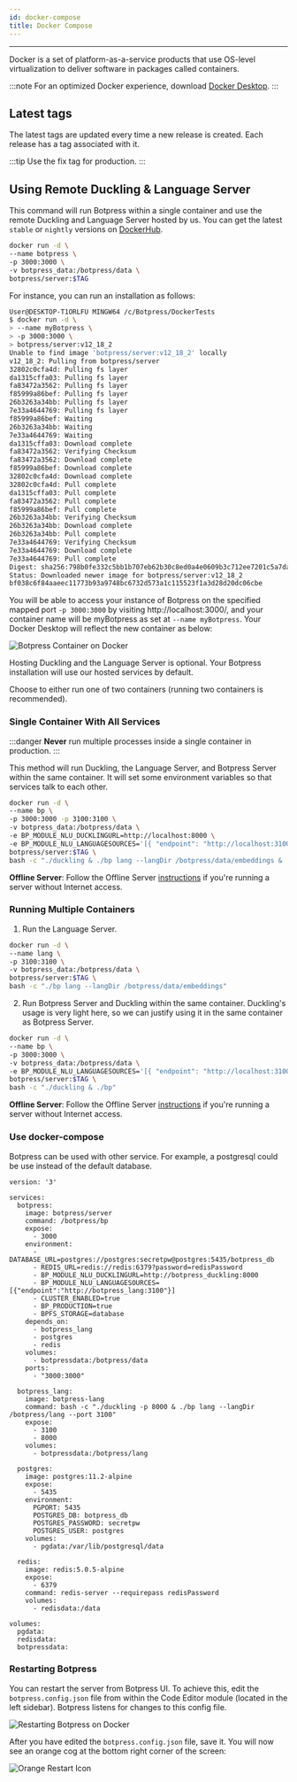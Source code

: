 ```yaml
---
id: docker-compose
title: Docker Compose
---
```


---

Docker is a set of platform-as-a-service products that use OS-level virtualization to deliver software in packages called containers.

:::note
For an optimized Docker experience, download [Docker Desktop](https://www.docker.com/products/docker-desktop).
:::

## Latest tags

The latest tags are updated every time a new release is created. Each release has a tag associated with it.

:::tip
Use the fix tag for production.
:::

## Using Remote Duckling & Language Server

This command will run Botpress within a single container and use the remote Duckling and Language Server hosted by us. You can get the latest `stable` or `nightly` versions on [DockerHub](https://hub.docker.com/r/botpress/server/tags).

```bash
docker run -d \
--name botpress \
-p 3000:3000 \
-v botpress_data:/botpress/data \
botpress/server:$TAG
```

For instance, you can run an installation as follows:

```bash
User@DESKTOP-T1ORLFU MINGW64 /c/Botpress/DockerTests
$ docker run -d \
> --name myBotpress \
> -p 3000:3000 \
> botpress/server:v12_18_2
Unable to find image 'botpress/server:v12_18_2' locally
v12_18_2: Pulling from botpress/server
32802c0cfa4d: Pulling fs layer
da1315cffa03: Pulling fs layer
fa83472a3562: Pulling fs layer
f85999a86bef: Pulling fs layer
26b3263a34bb: Pulling fs layer
7e33a4644769: Pulling fs layer
f85999a86bef: Waiting
26b3263a34bb: Waiting
7e33a4644769: Waiting
da1315cffa03: Download complete
fa83472a3562: Verifying Checksum
fa83472a3562: Download complete
f85999a86bef: Download complete
32802c0cfa4d: Download complete
32802c0cfa4d: Pull complete
da1315cffa03: Pull complete
fa83472a3562: Pull complete
f85999a86bef: Pull complete
26b3263a34bb: Verifying Checksum
26b3263a34bb: Download complete
26b3263a34bb: Pull complete
7e33a4644769: Verifying Checksum
7e33a4644769: Download complete
7e33a4644769: Pull complete
Digest: sha256:798b0fe332c5bb1b707eb62b30c8ed0a4e0609b3c712ee7201c5a7da7be50b7f
Status: Downloaded newer image for botpress/server:v12_18_2
bf038c6f84aaeec11773b93a9748bc6732d573a1c115523f1a3d28d20dc06cbe
```

You will be able to access your instance of Botpress on the specified mapped port `-p 3000:3000` by visiting http://localhost:3000/, and your container name will be myBotpress as set at `--name myBotpress`. Your Docker Desktop will reflect the new container as below:

![Botpress Container on Docker](/assets/docker-new-instance.png)

Hosting Duckling and the Language Server is optional. Your Botpress installation will use our hosted services by default.

Choose to either run one of two containers (running two containers is recommended).

### Single Container With All Services

:::danger
**Never** run multiple processes inside a single container in production.
:::

This method will run Duckling, the Language Server, and Botpress Server within the same container. It will set some environment variables so that services talk to each other.

```bash
docker run -d \
--name bp \
-p 3000:3000 -p 3100:3100 \
-v botpress_data:/botpress/data \
-e BP_MODULE_NLU_DUCKLINGURL=http://localhost:8000 \
-e BP_MODULE_NLU_LANGUAGESOURCES='[{ "endpoint": "http://localhost:3100" }]' \
botpress/server:$TAG \
bash -c "./duckling & ./bp lang --langDir /botpress/data/embeddings & ./bp"
```

**Offline Server**: Follow the Offline Server [instructions](#offline-servers) if you're running a server without Internet access.

### Running Multiple Containers

1. Run the Language Server.

```bash
docker run -d \
--name lang \
-p 3100:3100 \
-v botpress_data:/botpress/data \
botpress/server:$TAG \
bash -c "./bp lang --langDir /botpress/data/embeddings"
```

2. Run Botpress Server and Duckling within the same container. Duckling's usage is very light here, so we can justify using it in the same container as Botpress Server.

```bash
docker run -d \
--name bp \
-p 3000:3000 \
-v botpress_data:/botpress/data \
-e BP_MODULE_NLU_LANGUAGESOURCES='[{ "endpoint": "http://localhost:3100" }]' \
botpress/server:$TAG \
bash -c "./duckling & ./bp"
```

**Offline Server**: Follow the Offline Server [instructions](#offline-servers) if you're running a server without Internet access.

### Use docker-compose

Botpress can be used with other service. For example, a postgresql could be use instead of the default database.

```
version: '3'

services:
  botpress:
    image: botpress/server
    command: /botpress/bp
    expose:
      - 3000
    environment:
      - DATABASE_URL=postgres://postgres:secretpw@postgres:5435/botpress_db
      - REDIS_URL=redis://redis:6379?password=redisPassword
      - BP_MODULE_NLU_DUCKLINGURL=http://botpress_duckling:8000
      - BP_MODULE_NLU_LANGUAGESOURCES=[{"endpoint":"http://botpress_lang:3100"}]
      - CLUSTER_ENABLED=true
      - BP_PRODUCTION=true
      - BPFS_STORAGE=database
    depends_on:
      - botpress_lang
      - postgres
      - redis
    volumes:
      - botpressdata:/botpress/data
    ports:
      - "3000:3000"

  botpress_lang:
    image: botpress-lang
    command: bash -c "./duckling -p 8000 & ./bp lang --langDir /botpress/lang --port 3100"
    expose:
      - 3100
      - 8000
    volumes:
      - botpressdata:/botpress/lang

  postgres:
    image: postgres:11.2-alpine
    expose:
      - 5435
    environment:
      PGPORT: 5435
      POSTGRES_DB: botpress_db
      POSTGRES_PASSWORD: secretpw
      POSTGRES_USER: postgres
    volumes:
      - pgdata:/var/lib/postgresql/data

  redis:
    image: redis:5.0.5-alpine
    expose:
      - 6379
    command: redis-server --requirepass redisPassword
    volumes:
      - redisdata:/data

volumes:
  pgdata:
  redisdata:
  botpressdata:

```

### Restarting Botpress

You can restart the server from Botpress UI. To achieve this, edit the `botpress.config.json` file from within the Code Editor module (located in the left sidebar). Botpress listens for changes to this config file.

![Restarting Botpress on Docker](/assets/docker-restart.png)

After you have edited the `botpress.config.json` file, save it. You will now see an orange cog at the bottom right corner of the screen:

![Orange Restart Icon](/assets/restart-cog.png)
